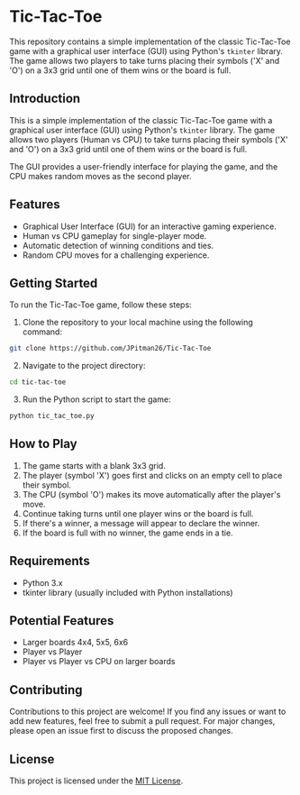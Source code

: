 # Tic-Tac-Toe
This repository contains a simple implementation of the classic Tic-Tac-Toe game with a graphical user interface (GUI) using Python's `tkinter` library. The game allows two players to take turns placing their symbols ('X' and 'O') on a 3x3 grid until one of them wins or the board is full.
## Introduction
This is a simple implementation of the classic Tic-Tac-Toe game with a graphical user interface (GUI) using Python's `tkinter` library. The game allows two players (Human vs CPU) to take turns placing their symbols ('X' and 'O') on a 3x3 grid until one of them wins or the board is full.

The GUI provides a user-friendly interface for playing the game, and the CPU makes random moves as the second player.

## Features
- Graphical User Interface (GUI) for an interactive gaming experience.
- Human vs CPU gameplay for single-player mode.
- Automatic detection of winning conditions and ties.
- Random CPU moves for a challenging experience.

## Getting Started
To run the Tic-Tac-Toe game, follow these steps:

1. Clone the repository to your local machine using the following command:<br>
```bash
git clone https://github.com/JPitman26/Tic-Tac-Toe
```

2. Navigate to the project directory:<br>
```bash
cd tic-tac-toe
```

3. Run the Python script to start the game:
```bash
python tic_tac_toe.py
```

## How to Play
1. The game starts with a blank 3x3 grid.
2. The player (symbol 'X') goes first and clicks on an empty cell to place their symbol.
3. The CPU (symbol 'O') makes its move automatically after the player's move.
4. Continue taking turns until one player wins or the board is full.
5. If there's a winner, a message will appear to declare the winner.
6. If the board is full with no winner, the game ends in a tie.

## Requirements
- Python 3.x
- tkinter library (usually included with Python installations)
  
## Potential Features
- Larger boards 4x4, 5x5, 6x6
- Player vs Player
- Player vs Player vs CPU on larger boards

## Contributing
Contributions to this project are welcome! If you find any issues or want to add new features, feel free to submit a pull request. For major changes, please open an issue first to discuss the proposed changes.

## License
This project is licensed under the [MIT License](LICENSE).


